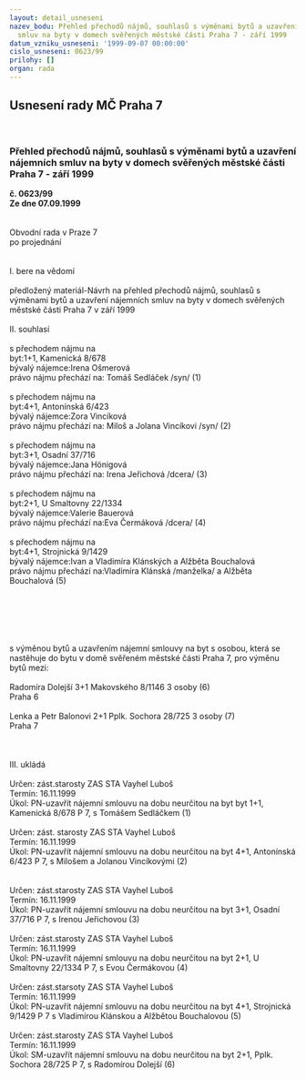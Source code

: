 ```yaml
---
layout: detail_usneseni
nazev_bodu: Přehled přechodů nájmů, souhlasů s výměnami bytů a uzavření nájemních
  smluv na byty v domech svěřených městské části Praha 7 - září 1999
datum_vzniku_usneseni: '1999-09-07 00:00:00'
cislo_usneseni: 0623/99
prilohy: []
organ: rada
---
```

<div id="ucUsn_pList" class="usn">
	<span><h2>Usnesení rady MČ Praha 7 </h2>
<br></span><div class="standBody">
<span><h3>Přehled přechodů nájmů, souhlasů s výměnami bytů a uzavření nájemních smluv na byty v domech svěřených městské části Praha 7 - září 1999</h3></span><div class="center">
		<strong>č. 0623/99</strong><br>
	</div>
<div class="center">
		<strong>Ze dne 07.09.1999</strong><br><br>
	</div>
<br>Obvodní rada v Praze 7<br>po projednání<br><br><br>I.	bere na vědomí<br><br> předložený materiál-Návrh na přehled přechodů nájmů, souhlasů s výměnami bytů a uzavření nájemních smluv na byty v domech svěřených městské části Praha 7 v září 1999<br><br>II.	souhlasí <br><br>s přechodem nájmu na<br>byt:1+1, Kamenická 8/678<br>bývalý nájemce:Irena Ošmerová<br>právo nájmu přechází na: Tomáš Sedláček /syn/ (1)<br><br>s přechodem nájmu na<br>byt:4+1, Antonínská 6/423<br>bývalý nájemce:Zora Vincíková<br>právo nájmu přechází na: Miloš a Jolana Vincíkovi /syn/ (2)<br><br>s přechodem nájmu na<br>byt:3+1, Osadní 37/716<br>bývalý nájemce:Jana Hönigová<br>právo nájmu přechází na: Irena Jeřichová /dcera/ (3)<br><br>s přechodem nájmu na<br>byt:2+1, U Smaltovny 22/1334<br>bývalý nájemce:Valerie Bauerová<br>právo nájmu přechází na:Eva Čermáková /dcera/ (4)<br><br>s přechodem nájmu na<br>byt:4+1, Strojnická 9/1429<br>bývalý nájemce:Ivan a Vladimíra Klánských a Alžběta Bouchalová<br>právo nájmu přechází na:Vladimíra Klánská /manželka/ a Alžběta Bouchalová (5)<br><br><br><br><br><br><br>s výměnou bytů a uzavřením nájemní smlouvy na byt s osobou, která se nastěhuje do bytu v domě svěřeném městské části Praha 7, pro výměnu bytů mezi:<br><br>Radomíra Dolejší      			3+1	Makovského 8/1146		3 osoby  (6)<br>						Praha 6<br><br>Lenka a Petr Balonovi		2+1	Pplk. Sochora 28/725		3 osoby  (7)<br>						Praha 7<br><br><br><br>III.	ukládá <br><br> Určen:	zást.starosty	ZAS STA Vayhel Luboš<br>Termín: 16.11.1999<br>Úkol:	PN-uzavřít nájemní smlouvu na dobu neurčitou na byt byt 1+1, Kamenická 8/678 P 7, s Tomášem Sedláčkem (1)<br><br>  Určen:	zást. starosty	ZAS STA Vayhel Luboš<br>Termín: 16.11.1999<br>Úkol:	PN-uzavřít  nájemní smlouvu na dobu neurčitou na byt  4+1, Antonínská 6/423 P 7, s Milošem a Jolanou Vincíkovými (2)<br><br> <br> Určen:	zást.starosty	ZAS STA Vayhel Luboš<br>Termín: 16.11.1999<br>Úkol:	PN-uzavřít nájemní smlouvu na dobu neurčitou na byt  3+1, Osadní 37/716 P 7, s Irenou Jeřichovou (3)<br><br>  Určen:	zást.starosty	ZAS STA Vayhel Luboš<br>Termín: 16.11.1999<br>Úkol:	PN-uzavřít nájemní smlouvu na dobu neurčitou na byt 2+1, U Smaltovny 22/1334 P 7, s Evou Čermákovou  (4)<br><br>  Určen:	zást.starsoty	ZAS STA Vayhel Luboš<br>Termín: 16.11.1999<br>Úkol:	PN-uzavřít nájemní smlouvu na dobu neurčitou na byt 4+1, Strojnická 9/1429 P 7 s Vladimírou Klánskou a Alžbětou Bouchalovou (5)<br><br>  Určen:	zást.starosty	ZAS STA Vayhel Luboš<br>Termín: 16.11.1999<br>Úkol:	SM-uzavřít nájemní smlouvu na dobu neurčitou na byt  2+1, Pplk. Sochora 28/725 P 7, s Radomírou Dolejší (6)<br>
</div>
</div>